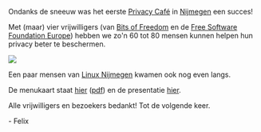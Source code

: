 <style scoped> img { max-width: 100%; } </style>

Ondanks de sneeuw was het eerste [Privacy
Café](https://privacycafe.nl/) in
[Nijmegen](https://privacycafe.nl/agenda/2401-nijmegen-2015-1-24/) een
succes!

Met (maar) vier vrijwilligers (van [Bits of
Freedom](https://www.bof.nl) en de [Free Software Foundation
Europe](https://fsfe.org)) hebben we zo'n 60 tot 80 mensen kunnen
helpen hun privacy beter te beschermen.

[![][1]][1]

Een paar mensen van [Linux Nijmegen][2] kwamen ook nog even langs.

De menukaart staat [hier][3] ([pdf][4]) en de presentatie [hier][5].

Alle vrijwilligers en bezoekers bedankt!  Tot de volgende keer.

\- Felix

[1]: https://blogs.fsfe.org/flx/files/2015/01/privacycafe_nijmegen_1024.jpg
[2]: http://www.linuxnijmegen.nl
[3]: https://obfusk.ch/cryptoparty-privacycafe-menu/nl.html
[4]: https://obfusk.ch/cryptoparty-privacycafe-menu/cryptoparty-privacycafe-menu-combined-nl.pdf
[5]: https://obfusk.ch/cryptoparty-privacycafe-slides/index.nl.html
